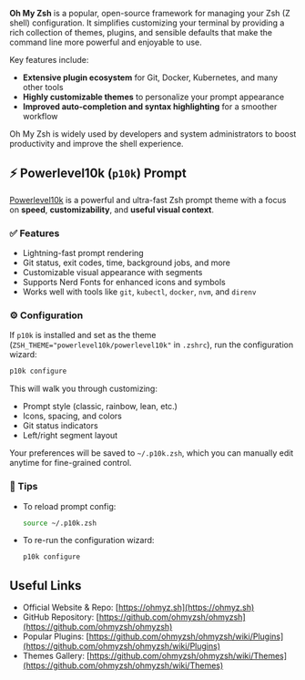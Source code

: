 **Oh My Zsh** is a popular, open-source framework for managing your Zsh (Z shell) configuration. It simplifies customizing your terminal by providing a rich collection of themes, plugins, and sensible defaults that make the command line more powerful and enjoyable to use.

Key features include:

- **Extensive plugin ecosystem** for Git, Docker, Kubernetes, and many other tools
- **Highly customizable themes** to personalize your prompt appearance
- **Improved auto-completion and syntax highlighting** for a smoother workflow

Oh My Zsh is widely used by developers and system administrators to boost productivity and improve the shell experience.


## ⚡ Powerlevel10k (`p10k`) Prompt

[Powerlevel10k](https://github.com/romkatv/powerlevel10k) is a powerful and ultra-fast Zsh prompt theme with a focus on **speed**, **customizability**, and **useful visual context**.

### ✅ Features

- Lightning-fast prompt rendering
- Git status, exit codes, time, background jobs, and more
- Customizable visual appearance with segments
- Supports Nerd Fonts for enhanced icons and symbols
- Works well with tools like `git`, `kubectl`, `docker`, `nvm`, and `direnv`

### ⚙️ Configuration

If `p10k` is installed and set as the theme (`ZSH_THEME="powerlevel10k/powerlevel10k"` in `.zshrc`), run the configuration wizard:

```bash
p10k configure
```

This will walk you through customizing:

- Prompt style (classic, rainbow, lean, etc.)
- Icons, spacing, and colors
- Git status indicators
- Left/right segment layout

Your preferences will be saved to `~/.p10k.zsh`, which you can manually edit anytime for fine-grained control.

### 🧠 Tips

- To reload prompt config:  
  ```bash
  source ~/.p10k.zsh
  ```

- To re-run the configuration wizard:  
  ```bash
  p10k configure
  ```

## Useful Links

- Official Website & Repo: [https://ohmyz.sh](https://ohmyz.sh)
- GitHub Repository: [https://github.com/ohmyzsh/ohmyzsh](https://github.com/ohmyzsh/ohmyzsh)
- Popular Plugins: [https://github.com/ohmyzsh/ohmyzsh/wiki/Plugins](https://github.com/ohmyzsh/ohmyzsh/wiki/Plugins)
- Themes Gallery: [https://github.com/ohmyzsh/ohmyzsh/wiki/Themes](https://github.com/ohmyzsh/ohmyzsh/wiki/Themes)  
